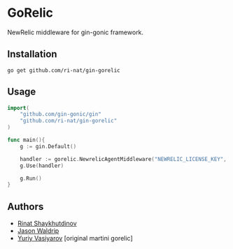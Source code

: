 GoRelic
=======

NewRelic middleware for gin-gonic framework.

## Installation
`go get github.com/ri-nat/gin-gorelic`

## Usage

```go
import(
	"github.com/gin-gonic/gin"
	"github.com/ri-nat/gin-gorelic"
)

func main(){
	g := gin.Default()

	handler := gorelic.NewrelicAgentMiddleware("NEWRELIC_LICENSE_KEY", "app name", true)
	g.Use(handler)

	g.Run()
}
```

## Authors

* [Rinat Shaykhutdinov](http://github.com/ri-nat)
* [Jason Waldrip](http://github.com/jwaldrip)
* [Yuriy Vasiyarov](http://github.com/yvasiyarov) [original martini gorelic]
